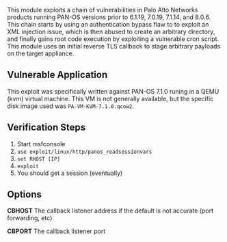 This module exploits a chain of vulnerabilities in Palo Alto Networks products running
PAN-OS versions prior to 6.1.19, 7.0.19, 7.1.14, and 8.0.6. This chain starts by using
an authentication bypass flaw to to exploit an XML injection issue, which is then
abused to create an arbitrary directory, and finally gains root code execution by
exploiting a vulnerable cron script. This module uses an initial reverse TLS callback
to stage arbitrary payloads on the target appliance.

## Vulnerable Application

This exploit was specifically written against PAN-OS 7.1.0 runing in a QEMU (kvm) virtual machine.
This VM is not generally available, but the specific disk image used was `PA-VM-KVM-7.1.0.qcow2`.


## Verification Steps

1. Start msfconsole
2. ```use exploit/linux/http/panos_readsessionvars```
4. ```set RHOST [IP]```
7. ```exploit```
8. You should get a session (eventually)

## Options

**CBHOST** The callback listener address if the default is not accurate (port forwarding, etc)

**CBPORT** The callback listener port
